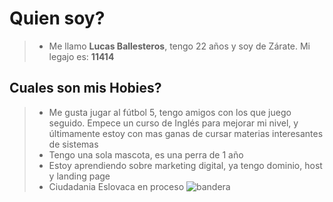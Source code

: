 # Quien soy?
> + Me llamo **Lucas Ballesteros**, tengo 22 años y soy de Zárate.
Mi legajo es: **11414**

## Cuales son mis Hobies?
> + Me gusta jugar al fútbol 5, tengo amigos con los que juego seguido. Empece un curso de Inglés para mejorar mi nivel, y últimamente estoy con mas ganas de cursar materias interesantes de sistemas
> + Tengo una sola mascota, es una perra de 1 año
> + Estoy aprendiendo sobre marketing digital, ya tengo dominio, host y landing page
> + Ciudadania Eslovaca en proceso ![bandera](https://www.google.com/url?sa=i&url=https%3A%2F%2Fwww.lifeder.com%2Fbandera-eslovaquia%2F&psig=AOvVaw2DaHMNYenupConG0KOIBLY&ust=1616299477489000&source=images&cd=vfe&ved=0CAIQjRxqFwoTCLCv-PX-ve8CFQAAAAAdAAAAABAI)
